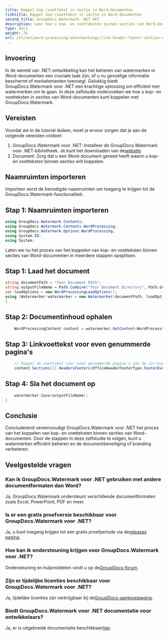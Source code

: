 ```yaml
---
title: Koppel kop-/voettekst in sectie in Word-documenten
linktitle: Koppel kop-/voettekst in sectie in Word-documenten
second_title: GroupDocs.Watermark .NET API
description: Leer hoe u kop- en voetteksten binnen secties van Word-documenten efficiënt kunt koppelen met GroupDocs.Watermark voor .NET. Documentbeheer en beveiliging.
type: docs
weight: 26
url: /nl/net/word-processing-watermarkings/link-header-footer-section-word-docs/
---
```

## Invoering
In de wereld van .NET-ontwikkeling kan het beheren van watermerken in Word-documenten een cruciale taak zijn, of u nu gevoelige informatie beschermt of merkelementen toevoegt. Gelukkig biedt GroupDocs.Watermark voor .NET een krachtige oplossing om efficiënt met watermerken om te gaan. In deze zelfstudie onderzoeken we hoe u kop- en voetteksten in secties van Word-documenten kunt koppelen met GroupDocs.Watermark.
## Vereisten
Voordat we in de tutorial duiken, moet je ervoor zorgen dat je aan de volgende vereisten voldoet:
1. GroupDocs.Watermark voor .NET: Installeer de GroupDocs.Watermark voor .NET-bibliotheek. Je kunt het downloaden van de[website](https://releases.groupdocs.com/Watermark/net/).
2. Document: Zorg dat u een Word-document gereed heeft waarin u kop- en voetteksten binnen secties wilt koppelen.

## Naamruimten importeren
Importeer eerst de benodigde naamruimten om toegang te krijgen tot de GroupDocs.Watermark-functionaliteit.
## Stap 1: Naamruimten importeren
```csharp
using GroupDocs.Watermark.Contents;
using GroupDocs.Watermark.Contents.WordProcessing;
using GroupDocs.Watermark.Options.WordProcessing;
using System.IO;
using System;
```
Laten we nu het proces van het koppelen van kop- en voetteksten binnen secties van Word-documenten in meerdere stappen opsplitsen.
## Stap 1: Laad het document
```csharp
string documentPath = "Your Document Path";
string outputFileName = Path.Combine("Your Document Directory", Path.GetFileName(documentPath));
var loadOptions = new WordProcessingLoadOptions();
using (Watermarker watermarker = new Watermarker(documentPath, loadOptions))
{
```
## Stap 2: Documentinhoud ophalen
```csharp
    WordProcessingContent content = watermarker.GetContent<WordProcessingContent>();
```
## Stap 3: Linkvoettekst voor even genummerde pagina's
```csharp
    // Koppel de voettekst voor even genummerde pagina's aan de corresponderende voettekst in de vorige sectie
    content.Sections[1].HeadersFooters[OfficeHeaderFooterType.FooterEven].IsLinkedToPrevious = true;
```
## Stap 4: Sla het document op
```csharp
    watermarker.Save(outputFileName);
}
```

## Conclusie
Concluderend vereenvoudigt GroupDocs.Watermark voor .NET het proces van het koppelen van kop- en voetteksten binnen secties van Word-documenten. Door de stappen in deze zelfstudie te volgen, kunt u watermerken efficiënt beheren en de documentbeveiliging of branding verbeteren.
## Veelgestelde vragen
### Kan ik GroupDocs.Watermark voor .NET gebruiken met andere documentformaten dan Word?
Ja, GroupDocs.Watermark ondersteunt verschillende documentformaten zoals Excel, PowerPoint, PDF en meer.
### Is er een gratis proefversie beschikbaar voor GroupDocs.Watermark voor .NET?
Ja, u kunt toegang krijgen tot een gratis proefperiode via de[releases pagina](https://releases.groupdocs.com/).
### Hoe kan ik ondersteuning krijgen voor GroupDocs.Watermark voor .NET?
 Ondersteuning en hulpmiddelen vindt u op de[GroupDocs-forum](https://forum.groupdocs.com/c/watermark/19).
### Zijn er tijdelijke licenties beschikbaar voor GroupDocs.Watermark voor .NET?
 Ja, tijdelijke licenties zijn verkrijgbaar bij de[GroupDocs-aankooppagina](https://purchase.groupdocs.com/temporary-license/).
### Biedt GroupDocs.Watermark voor .NET documentatie voor ontwikkelaars?
 Ja, er is uitgebreide documentatie beschikbaar[hier](https://reference.groupdocs.com/Watermark/net/).
